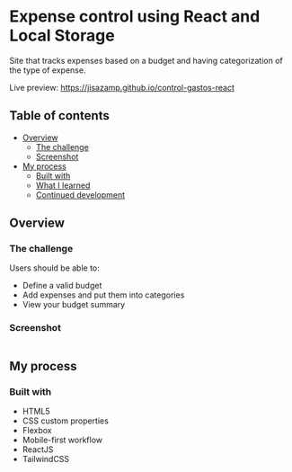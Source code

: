 # Expense control using React and Local Storage

Site that tracks expenses based on a budget and having categorization of the type of expense.

Live preview: https://jisazamp.github.io/control-gastos-react

## Table of contents

- [Overview](#overview)
  - [The challenge](#the-challenge)
  - [Screenshot](#screenshot)
- [My process](#my-process)
  - [Built with](#built-with)
  - [What I learned](#what-i-learned)
  - [Continued development](#continued-development)

## Overview

### The challenge

Users should be able to:

- Define a valid budget
- Add expenses and put them into categories
- View your budget summary

### Screenshot

![]()

## My process

### Built with

- HTML5
- CSS custom properties
- Flexbox
- Mobile-first workflow
- ReactJS
- TailwindCSS
